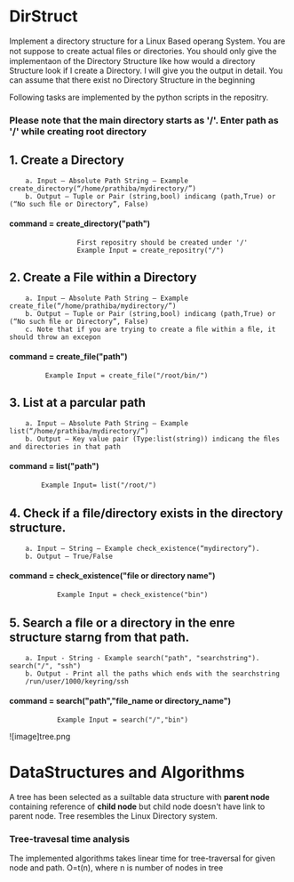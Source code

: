 # DirStruct
 Implement a directory structure for a Linux Based operang System. You are not suppose to create actual ﬁles or directories. You should only give the implementaon of the Directory Structure like how would a directory Structure look if I create a Directory. I will give you the output in detail. You can assume that there exist no Directory Structure in the beginning
 
 Following tasks are implemented by the python scripts in the repositry.
 
 ### Please note that the main directory starts as '/'. Enter path as '/' while creating root directory 
 ## 1. Create a Directory 
		a. Input – Absolute Path String – Example create_directory(“/home/prathiba/mydirectory/”)
		b. Output – Tuple or Pair (string,bool) indicang (path,True) or (“No such ﬁle or Directory”, False)
#### command = create_directory("path")
					 First repositry should be created under '/'
					 Example Input = create_repositry("/")
## 2. Create a File within a Directory 
		a. Input – Absolute Path String – Example create_file(“/home/prathiba/mydirectory/”) 
		b. Output – Tuple or Pair (string,bool) indicang (path,True) or (“No such ﬁle or Directory”, False)
		c. Note that if you are trying to create a ﬁle within a ﬁle, it should throw an excepon 
#### command = create_file("path")
			 Example Input = create_file("/root/bin/")
			
## 3. List at a parcular path
		a. Input – Absolute Path String – Example list(“/home/prathiba/mydirectory/”)
		b. Output – Key value pair (Type:list(string)) indicang the ﬁles and directories in that path
#### command = list("path")
			Example Input= list("/root/")
			
## 4. Check if a ﬁle/directory exists in the directory structure. 
		a. Input – String – Example check_existence(“mydirectory”).
		b. Output – True/False 
#### command = check_existence("file or directory name")
				Example Input = check_existence("bin")
## 5. Search a ﬁle or a directory in the enre structure starng from that path.
		a. Input - String - Example search("path", "searchstring"). search("/", "ssh")
		b. Output - Print all the paths which ends with the searchstring
		/run/user/1000/keyring/ssh
#### command = search("path","file_name or directory_name")
				Example Input = search("/","bin")
![image]tree.png

# DataStructures and Algorithms
A tree has been selected as a suiltable data structure with **parent node** containing reference of **child node** but child node doesn't have link to parent node.
Tree resembles the Linux Directory system.


### Tree-travesal time analysis
The implemented algorithms takes linear time for tree-traversal for given node and path. O=t(n), where n is number of nodes in tree
